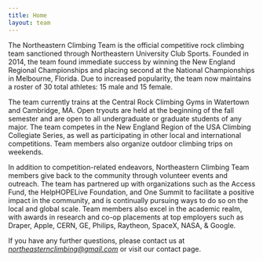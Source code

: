 ```yaml
---
title: Home
layout: team
---
```

The Northeastern Climbing Team is the official competitive rock climbing team sanctioned through Northeastern University Club Sports. Founded in 2014, the team found immediate success by winning the New England Regional Championships and placing second at the National Championships in Melbourne, Florida. Due to increased popularity, the team now maintains a roster of 30 total athletes: 15 male and 15 female.

The team currently trains at the Central Rock Climbing Gyms in Watertown and Cambridge, MA. Open tryouts are held at the beginning of the fall semester and are open to all undergraduate or graduate students of any major. The team competes in the New England Region of the USA Climbing Collegiate Series, as well as participating in other local and international competitions. Team members also organize outdoor climbing trips on weekends.

In addition to competition-related endeavors, Northeastern Climbing Team members give back to the community through volunteer events and outreach. The team has partnered up with organizations such as the Access Fund, the HelpHOPELive Foundation, and One Summit to facilitate a positive impact in the community, and is continually pursuing ways to do so on the local and global scale. Team members also excel in the academic realm, with awards in research and co-op placements at top employers such as Draper, Apple, CERN, GE, Philips, Raytheon, SpaceX, NASA, & Google.

If you have any further questions, please contact us at *northeasternclimbing@gmail.com* or visit our contact page.